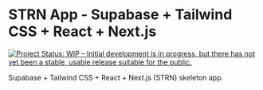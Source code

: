 # STRN App - Supabase + Tailwind CSS + React + Next.js

[![Project Status: WIP – Initial development is in progress, but there has not yet been a stable, usable release suitable for the public.](https://www.repostatus.org/badges/latest/wip.svg)](https://www.repostatus.org/#wip)

Supabase + Tailwind CSS + React + Next.js (STRN) skeleton app.